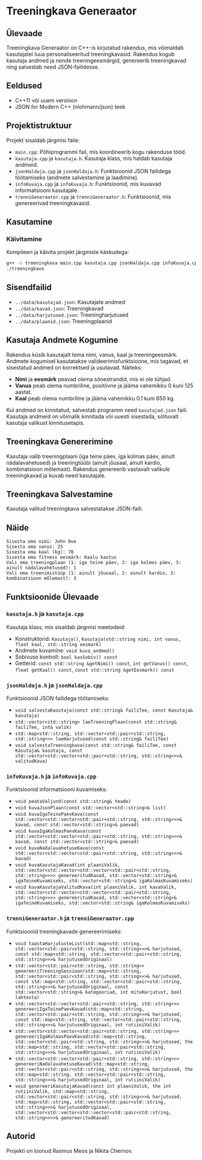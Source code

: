# Treeningkava Generaator

## Ülevaade
Treeningkava Generaator on C++-is kirjutatud rakendus, mis võimaldab kasutajatel luua personaliseeritud treeningkavasid. Rakendus kogub kasutaja andmed ja nende treeningeesmärgid, genereerib treeningkavad ning salvestab need JSON-failidesse.

## Eeldused
- C++11 või uuem versioon
- JSON for Modern C++ (nlohmann/json) teek

## Projektistruktuur
Projekt sisaldab järgmisi faile:
- `main.cpp`: Põhiprogrammi fail, mis koordineerib kogu rakenduse tööd.
- `kasutaja.cpp` ja `kasutaja.h`: Kasutaja klass, mis haldab kasutaja andmeid.
- `jsonHaldaja.cpp` ja `jsonHaldaja.h`: Funktsioonid JSON failidega töötamiseks (andmete salvestamine ja laadimine).
- `infoKuvaja.cpp` ja `infoKuvaja.h`: Funktsioonid, mis kuvavad informatsiooni kasutajale.
- `trenniGeneraator.cpp` ja `trenniGeneraator.h`: Funktsioonid, mis genereerivad treeningkavasid.

## Kasutamine
### Käivitamine
Kompileeri ja käivita projekt järgmiste käskudega:
```bash
g++ -o treeningkava main.cpp kasutaja.cpp jsonHaldaja.cpp infoKuvaja.cpp trenniGeneraator.cpp -I ../lib/json.hpp
./treeningkava
```
## Sisendfailid

- `../data/kasutajad.json`: Kasutajate andmed
- `../data/kavad.json`: Treeningkavad
- `../data/harjutused.json`: Treeningharjutused
- `../data/plaanid.json`: Treeningplaanid

## Kasutaja Andmete Kogumine

Rakendus küsib kasutajalt tema nimi, vanus, kaal ja treeningeesmärk. Andmete kogumisel kasutatakse valideerimisfunktsioone, mis tagavad, et sisestatud andmed on korrektsed ja usutavad. Näiteks:
- **Nimi** ja **eesmärk** peavad olema sõnestrandid, mis ei ole tühjad.
- **Vanus** peab olema numbriline, positiivne ja jääma vahemikku 0 kuni 125 aastat.
- **Kaal** peab olema numbriline ja jääma vahemikku 0.1 kuni 650 kg.

Kui andmed on kinnitatud, salvestab programm need `kasutajad.json` faili. Kasutaja andmeid on võimalik kinnitada või uuesti sisestada, sõltuvalt kasutaja valikust kinnitusetapis.

## Treeningkava Genererimine

Kasutaja valib treeningplaani (iga teine päev, iga kolmas päev, ainult nädalavahetused) ja treeningtüübi (ainult jõusaal, ainult kardio, kombinatsioon mõlemast). Rakendus genereerib vastavalt valikule treeningkavad ja kuvab need kasutajale.

## Treeningkava Salvestamine

Kasutaja valitud treeningkava salvestatakse JSON-faili.

## Näide

```plaintext
Sisesta oma nimi: John Doe
Sisesta oma vanus: 25
Sisesta oma kaal (kg): 70
Sisesta oma fitness eesmärk: Kaalu kaotus
Vali oma treeningplaan (1: iga teine päev, 2: iga kolmas päev, 3: ainult nädalavahetused): 1
Vali oma treenimistüüp (1: ainult jõusaal, 2: ainult kardio, 3: kombinatsioon mõlemast): 3
```

## Funktsioonide Ülevaade

### `kasutaja.h` ja `kasutaja.cpp`
Kasutaja klass, mis sisaldab järgmisi meetodeid:
- Konstruktorid: `Kasutaja()`, `Kasutaja(std::string nimi, int vanus, float kaal, std::string eesmark)`
- Andmete kuvamine: `void kuva_andmed()`
- Sobivuse kontroll: `bool kasSobiv() const`
- Getterid: `const std::string &getNimi() const`, `int getVanus() const`, `float getKaal() const`, `const std::string &getEesmark() const`

### `jsonHaldaja.h` ja `jsonHaldaja.cpp`
Funktsioonid JSON failidega töötamiseks:
- `void salvestaKasutaja(const std::string& failiTee, const Kasutaja& kasutaja)`
- `std::vector<std::string> laeTreeningPlaan(const std::string& failiTee, int& valik)`
- `std::map<std::string, std::vector<std::pair<std::string, std::string>>> laeHarjutused(const std::string& failiTee)`
- `void salvestaTreeningkava(const std::string& failiTee, const Kasutaja& kasutaja, const std::vector<std::vector<std::pair<std::string, std::string>>>& valitudKava)`

### `infoKuvaja.h` ja `infoKuvaja.cpp`
Funktsioonid informatsiooni kuvamiseks:
- `void peataValjund(const std::string& teade)`
- `void kuvaJsonPlaan(const std::vector<std::string>& list)`
- `void kuvaIgaTeinePaevKava(const std::vector<std::vector<std::pair<std::string, std::string>>>& kavad, const std::vector<std::string>& paevad)`
- `void kuvaIgaKolmasPaevKava(const std::vector<std::vector<std::pair<std::string, std::string>>>& kavad, const std::vector<std::string>& paevad)`
- `void kuvaNadalavahetuseKava(const std::vector<std::vector<std::pair<std::string, std::string>>>& kavad)`
- `void kuvaKasutajaKavad(int plaaniValik, std::vector<std::vector<std::vector<std::pair<std::string, std::string>>>> genereeritudKavad, std::vector<std::string>& igaTeineKuvamiseks, std::vector<std::string>& igaKolmasKuvamiseks)`
- `void kuvaKasutajaValitudKava(int plaaniValik, int kavaValik, std::vector<std::vector<std::vector<std::pair<std::string, std::string>>>> genereeritudKavad, std::vector<std::string>& igaTeineKuvamiseks, std::vector<std::string& igaKolmasKuvamiseks)`

### `trenniGeneraator.h` ja `trenniGeneraator.cpp`
Funktsioonid treeningkavade genereerimiseks:
- `void taastaHarjutusteList(std::map<std::string, std::vector<std::pair<std::string, std::string>>>& harjutused, const std::map<std::string, std::vector<std::pair<std::string, std::string>>>& harjutusedOriginaal)`
- `std::vector<std::pair<std::string, std::string>> genereeriTreeningSessioon(std::map<std::string, std::vector<std::pair<std::string, std::string>>>& harjutused, const std::map<std::string, std::vector<std::pair<std::string, std::string>>>& harjutusedOriginaal, const std::vector<std::string>& kategooriad, int mituHarjutust, bool lahtesta)`
- `std::vector<std::vector<std::pair<std::string, std::string>>> genereeriIgaTeinePaevKavad(std::map<std::string, std::vector<std::pair<std::string, std::string>>>& harjutused, const std::map<std::string, std::vector<std::pair<std::string, std::string>>>& harjutusedOriginaal, int rutiiniValik)`
- `std::vector<std::vector<std::pair<std::string, std::string>>> genereeriIgaKolmasPaevKavad(std::map<std::string, std::vector<std::pair<std::string, std::string>>>& harjutused, the std::map<std::string, std::vector<std::pair<std::string, std::string>>>& harjutusedOriginaal, int rutiiniValik)`
- `std::vector<std::vector<std::pair<std::string, std::string>>> genereeriNadalavahetuseKavad(std::map<std::string, std::vector<std::pair<std::string, std::string>>>& harjutused, the std::map<std::string, std::vector<std::pair<std::string, std::string>>>& harjutusedOriginaal, int rutiiniValik)`
- `void genereeriKasutajaKavad(const int plaaniValik, the int rutiiniValik, std::map<std::string, std::vector<std::pair<std::string, std::string>>>& harjutused, std::map<std::string, std::vector<std::pair<std::string, std::string>>>& harjutusedOriginaal, std::vector<std::vector<std::vector<std::pair<std::string, std::string>>>>& genereeritudKavad)`

## Autorid
Projekti on loonud Rasmus Meos ja Nikita Chernov.
